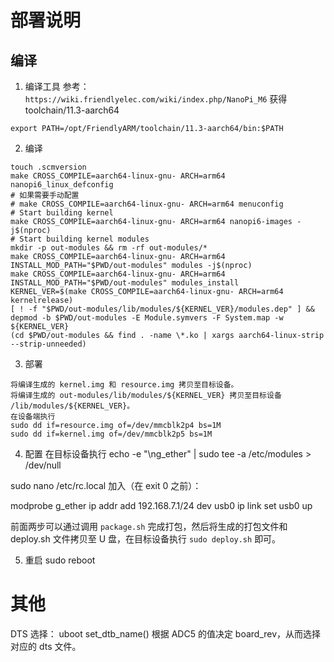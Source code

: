 # 部署说明

## 编译

1. 编译工具
参考：
`https://wiki.friendlyelec.com/wiki/index.php/NanoPi_M6`
获得 toolchain/11.3-aarch64

`export PATH=/opt/FriendlyARM/toolchain/11.3-aarch64/bin:$PATH`

2. 编译
```
touch .scmversion
make CROSS_COMPILE=aarch64-linux-gnu- ARCH=arm64 nanopi6_linux_defconfig
# 如果需要手动配置
# make CROSS_COMPILE=aarch64-linux-gnu- ARCH=arm64 menuconfig
# Start building kernel
make CROSS_COMPILE=aarch64-linux-gnu- ARCH=arm64 nanopi6-images -j$(nproc)
# Start building kernel modules
mkdir -p out-modules && rm -rf out-modules/*
make CROSS_COMPILE=aarch64-linux-gnu- ARCH=arm64 INSTALL_MOD_PATH="$PWD/out-modules" modules -j$(nproc)
make CROSS_COMPILE=aarch64-linux-gnu- ARCH=arm64 INSTALL_MOD_PATH="$PWD/out-modules" modules_install
KERNEL_VER=$(make CROSS_COMPILE=aarch64-linux-gnu- ARCH=arm64 kernelrelease)
[ ! -f "$PWD/out-modules/lib/modules/${KERNEL_VER}/modules.dep" ] && depmod -b $PWD/out-modules -E Module.symvers -F System.map -w ${KERNEL_VER}
(cd $PWD/out-modules && find . -name \*.ko | xargs aarch64-linux-strip --strip-unneeded)
```

3. 部署
```
将编译生成的 kernel.img 和 resource.img 拷贝至目标设备。
将编译生成的 out-modules/lib/modules/${KERNEL_VER} 拷贝至目标设备 /lib/modules/${KERNEL_VER}。
在设备端执行
sudo dd if=resource.img of=/dev/mmcblk2p4 bs=1M
sudo dd if=kernel.img of=/dev/mmcblk2p5 bs=1M
```

4. 配置
在目标设备执行
echo -e "\ng_ether" | sudo tee -a /etc/modules > /dev/null

sudo nano /etc/rc.local
加入（在 exit 0 之前）：

modprobe g_ether
ip addr add 192.168.7.1/24 dev usb0
ip link set usb0 up

前面两步可以通过调用 `package.sh` 完成打包，然后将生成的打包文件和 deploy.sh 文件拷贝至 U 盘，在目标设备执行 `sudo deploy.sh` 即可。

5. 重启
sudo reboot

# 其他

DTS 选择：
uboot set_dtb_name() 根据 ADC5 的值决定 board_rev，从而选择对应的 dts 文件。